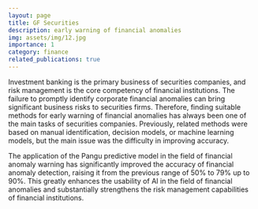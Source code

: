 ```yaml
---
layout: page
title: GF Securities
description: early warning of financial anomalies
img: assets/img/12.jpg
importance: 1
category: finance
related_publications: true
---
```



Investment banking is the primary business of securities companies, and risk management is the core competency of financial institutions. The failure to promptly identify corporate financial anomalies can bring significant business risks to securities firms. Therefore, finding suitable methods for early warning of financial anomalies has always been one of the main tasks of securities companies. Previously, related methods were based on manual identification, decision models, or machine learning models, but the main issue was the difficulty in improving accuracy.



The application of the Pangu predictive model in the field of financial anomaly warning has significantly improved the accuracy of financial anomaly detection, raising it from the previous range of 50% to 79% up to 90%. This greatly enhances the usability of AI in the field of financial anomalies and substantially strengthens the risk management capabilities of financial institutions.
